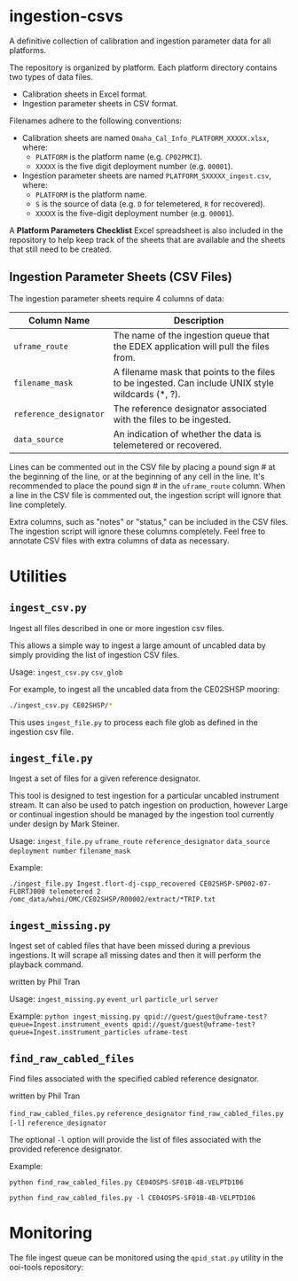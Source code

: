 # ingestion-csvs
A definitive collection of calibration and ingestion parameter data for all platforms.

The repository is organized by platform. Each platform directory contains two types of data files.
 * Calibration sheets in Excel format.
 * Ingestion parameter sheets in CSV format.

Filenames adhere to the following conventions:
 * Calibration sheets are named `Omaha_Cal_Info_PLATFORM_XXXXX.xlsx`, where:
   * `PLATFORM` is the platform name (e.g. `CP02PMCI`).
   * `XXXXX` is the five digit deployment number (e.g. `00001`).
 * Ingestion parameter sheets are named `PLATFORM_SXXXXX_ingest.csv`, where:
   * `PLATFORM` is the platform name.
   * `S` is the source of data (e.g. `D` for telemetered, `R` for recovered).
   * `XXXXX` is the five-digit deployment number (e.g. `00001`).
 
A **Platform Parameters Checklist** Excel spreadsheet is also included in the repository to help keep track of the 
sheets that are available and the sheets that still need to be created.

## Ingestion Parameter Sheets (CSV Files)
The ingestion parameter sheets require 4 columns of data:

| Column Name          | Description | 
| -------------------- | ----------- |
| `uframe_route`         | The name of the ingestion queue that the EDEX application will pull the files from. |
| `filename_mask`        | A filename mask that points to the files to be ingested. Can include UNIX style wildcards (*, ?). |
| `reference_designator` | The reference designator associated with the files to be ingested. |
| `data_source`          | An indication of whether the data is telemetered or recovered. |

Lines can be commented out in the CSV file by placing a pound sign # at the beginning of the line, or at the beginning 
of any cell in the line. It's recommended to place the pound sign # in the `uframe_route` column. When a line in the 
CSV file is commented out, the ingestion script will ignore that line completely.

Extra columns, such as "notes" or "status," can be included in the CSV files. The ingestion script will ignore these 
columns completely. Feel free to annotate CSV files with extra columns of data as necessary.

# Utilities

## `ingest_csv.py`

Ingest all files described in one or more ingestion csv files.

This allows a simple way to ingest a large amount of uncabled data by simply providing the list of ingestion CSV files.

Usage: 
`ingest_csv.py` `csv_glob`

For example, to ingest all the uncabled data from the CE02SHSP mooring:

```bash
./ingest_csv.py CE02SHSP/*
```

This uses `ingest_file.py` to process each file glob as defined in the ingestion csv file. 

## `ingest_file.py`

Ingest a set of files for a given reference designator. 

This tool is designed to test ingestion for a particular uncabled instrument stream. It can also be used to patch 
ingestion on production, however Large or continual ingestion should be managed by the ingestion tool currently under 
design by Mark Steiner. 

Usage:
`ingest_file.py` `uframe_route` `reference_designator` `data_source` `deployment number` `filename_mask`

Example:
```
./ingest_file.py Ingest.flort-dj-cspp_recovered CE02SHSP-SP002-07-FLORTJ000 telemetered 2 /omc_data/whoi/OMC/CE02SHSP/R00002/extract/*TRIP.txt
```
## `ingest_missing.py`

Ingest set of cabled files that have been missed during a previous ingestions. It will scrape all missing dates and
then it will perform the playback command.

written by Phil Tran

Usage:
`ingest_missing.py` `event_url` `particle_url` `server`

Example:
`python ingest_missing.py qpid://guest/guest@uframe-test?queue=Ingest.instrument_events qpid://guest/guest@uframe-test?queue=Ingest.instrument_particles uframe-test`

## `find_raw_cabled_files`

Find files associated with the specified cabled reference designator.

written by Phil Tran

`find_raw_cabled_files.py` `reference_designator`
`find_raw_cabled_files.py` `[-l]` `reference_designator`

The optional `-l` option will provide the list of files associated with
the provided reference designator.

Example:
```
python find_raw_cabled_files.py CE04OSPS-SF01B-4B-VELPTD106
```
```
python find_raw_cabled_files.py -l CE04OSPS-SF01B-4B-VELPTD106
```

# Monitoring

The file ingest queue can be monitored using the `qpid_stat.py` utility in the ooi-tools repository:
